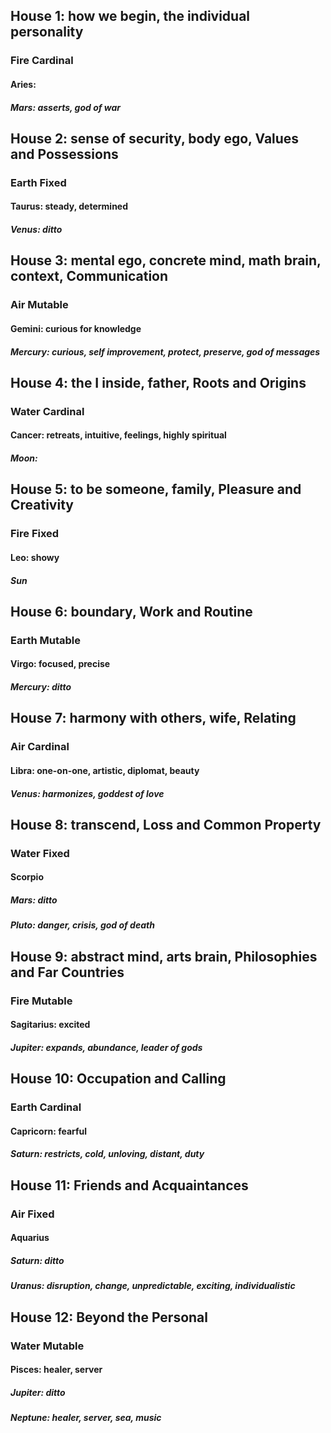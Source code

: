 ## House 1: how we begin, the individual personality 
### Fire Cardinal
#### Aries: 
##### Mars: asserts, god of war

## House 2: sense of security, body ego, Values and Possessions 
### Earth Fixed
#### Taurus: steady, determined
##### Venus: ditto

## House 3: mental ego, concrete mind, math brain, context, Communication
### Air Mutable
#### Gemini: curious for knowledge
##### Mercury: curious, self improvement, protect, preserve, god of messages

## House 4: the I inside, father, Roots and Origins
### Water Cardinal
#### Cancer: retreats, intuitive, feelings, highly spiritual
##### Moon: 

## House 5: to be someone, family, Pleasure and Creativity
### Fire Fixed
#### Leo: showy
##### Sun

## House 6: boundary, Work and Routine
### Earth Mutable
#### Virgo: focused, precise
##### Mercury: ditto

## House 7: harmony with others, wife, Relating
### Air Cardinal
#### Libra: one-on-one, artistic, diplomat, beauty
##### Venus: harmonizes, goddest of love

## House 8: transcend, Loss and Common Property
### Water Fixed
#### Scorpio
##### Mars: ditto
##### Pluto: danger, crisis, god of death

## House 9: abstract mind, arts brain, Philosophies and Far Countries 
### Fire Mutable
#### Sagitarius: excited
##### Jupiter: expands, abundance, leader of gods

## House 10: Occupation and Calling
### Earth Cardinal
#### Capricorn: fearful
##### Saturn: restricts, cold, unloving, distant, duty

## House 11: Friends and Acquaintances
### Air Fixed
#### Aquarius
##### Saturn: ditto
##### Uranus: disruption, change, unpredictable, exciting, individualistic

## House 12: Beyond the Personal
### Water Mutable
#### Pisces: healer, server
##### Jupiter: ditto
##### Neptune: healer, server, sea, music
